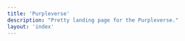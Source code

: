 ```yaml
---
title: 'Purpleverse'
description: "Pretty landing page for the Purpleverse."
layout: 'index'
---
```

